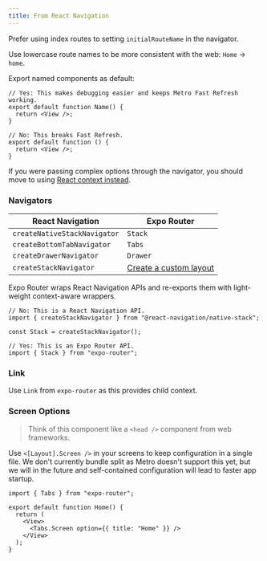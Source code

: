 ```yaml
---
title: From React Navigation
---
```


Prefer using index routes to setting `initialRouteName` in the navigator.

Use lowercase route names to be more consistent with the web: `Home` -> `home`.

Export named components as default:

```tsx
// Yes: This makes debugging easier and keeps Metro Fast Refresh working.
export default function Name() {
  return <View />;
}

// No: This breaks Fast Refresh.
export default function () {
  return <View />;
}
```

If you were passing complex options through the navigator, you should move to using [React context instead](https://reactnavigation.org/docs/hello-react-navigation#passing-additional-props).

### Navigators

| React Navigation             | Expo Router                      |
| ---------------------------- | -------------------------------- |
| `createNativeStackNavigator` | `Stack`                          |
| `createBottomTabNavigator`   | `Tabs`                           |
| `createDrawerNavigator`      | `Drawer`                         |
| `createStackNavigator`       | [Create a custom layout][custom] |

[custom]: /router/docs/features/layouts#converting-navigators-to-layouts

Expo Router wraps React Navigation APIs and re-exports them with light-weight context-aware wrappers.

```tsx
// No: This is a React Navigation API.
import { createStackNavigator } from "@react-navigation/native-stack";

const Stack = createStackNavigator();

// Yes: This is an Expo Router API.
import { Stack } from "expo-router";
```

### Link

Use `Link` from `expo-router` as this provides child context.

### Screen Options

> Think of this component like a `<head />` component from web frameworks.

Use `<[Layout].Screen />` in your screens to keep configuration in a single file. We don't currently bundle split as Metro doesn't support this yet, but we will in the future and self-contained configuration will lead to faster app startup.

```tsx
import { Tabs } from "expo-router";

export default function Home() {
  return (
    <View>
      <Tabs.Screen option={{ title: "Home" }} />
    </View>
  );
}
```

